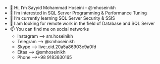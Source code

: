 - 👋 Hi, I’m Sayyid Mohammad Hoseini - @mhoseinikh
- 👀 I’m interested in SQL Server Programming & Performance Tuning
- 🌱 I’m currently learning SQL Server Security & SSIS
- 💞️ I am looking for remote work in the field of Database and SQL Server
- 📫 You can find me on social networks
   * Instagram --> sm.hoseinikh
   * Telegram  --> @smhoseinikh
   * Skype     --> live:.cid.20a5a86903c9a0fd
   * Eitaa     --> @smhoseinikh
   * Phone     -->+98 9183630165

<!---
mhoseinikh/mhoseinikh is a ✨ special ✨ repository because its `README.md` (this file) appears on your GitHub profile.
You can click the Preview link to take a look at your changes.
--->
